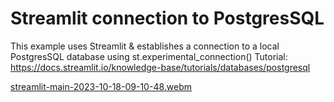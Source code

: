 # Streamlit connection to PostgresSQL
This example uses Streamlit & establishes a connection to a local PostgresSQL database using st.experimental_connection()
Tutorial: https://docs.streamlit.io/knowledge-base/tutorials/databases/postgresql

[streamlit-main-2023-10-18-09-10-48.webm](https://github.com/rjnvr/sql_conn_test/assets/97191137/1c9b837a-24a3-4de8-8e03-0828473846c3)
